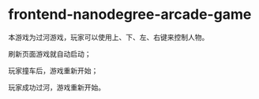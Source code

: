 frontend-nanodegree-arcade-game
===============================
本游戏为过河游戏，玩家可以使用上、下、左、右键来控制人物。

刷新页面游戏就自动启动；

玩家撞车后，游戏重新开始；

玩家成功过河，游戏重新开始。
